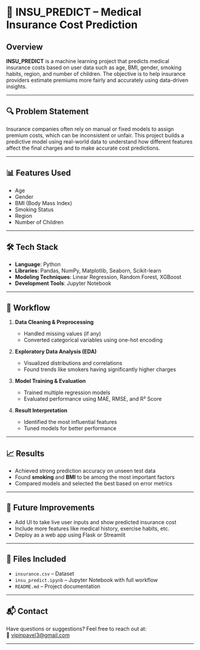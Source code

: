 # 🏥 INSU_PREDICT – Medical Insurance Cost Prediction

## Overview
**INSU_PREDICT** is a machine learning project that predicts medical insurance costs based on user data such as age, BMI, gender, smoking habits, region, and number of children. The objective is to help insurance providers estimate premiums more fairly and accurately using data-driven insights.

---

## 🔍 Problem Statement
Insurance companies often rely on manual or fixed models to assign premium costs, which can be inconsistent or unfair. This project builds a predictive model using real-world data to understand how different features affect the final charges and to make accurate cost predictions.

---

## 📊 Features Used
- Age
- Gender
- BMI (Body Mass Index)
- Smoking Status
- Region
- Number of Children

---

## 🛠️ Tech Stack
- **Language**: Python  
- **Libraries**: Pandas, NumPy, Matplotlib, Seaborn, Scikit-learn  
- **Modeling Techniques**: Linear Regression, Random Forest, XGBoost  
- **Development Tools**: Jupyter Notebook

---

## 🧪 Workflow
1. **Data Cleaning & Preprocessing**  
   - Handled missing values (if any)  
   - Converted categorical variables using one-hot encoding  

2. **Exploratory Data Analysis (EDA)**  
   - Visualized distributions and correlations  
   - Found trends like smokers having significantly higher charges  

3. **Model Training & Evaluation**  
   - Trained multiple regression models  
   - Evaluated performance using MAE, RMSE, and R² Score  

4. **Result Interpretation**  
   - Identified the most influential features  
   - Tuned models for better performance

---

## 📈 Results
- Achieved strong prediction accuracy on unseen test data
- Found **smoking** and **BMI** to be among the most important factors
- Compared models and selected the best based on error metrics

---

## 🚀 Future Improvements
- Add UI to take live user inputs and show predicted insurance cost
- Include more features like medical history, exercise habits, etc.
- Deploy as a web app using Flask or Streamlit

---

## 📁 Files Included
- `insurance.csv` – Dataset  
- `insu_predict.ipynb` – Jupyter Notebook with full workflow  
- `README.md` – Project documentation  

---

## 📬 Contact
Have questions or suggestions? Feel free to reach out at:  
📧 [vipinpavel3@gmail.com](mailto:vipinpavel3@gmail.com)

---

